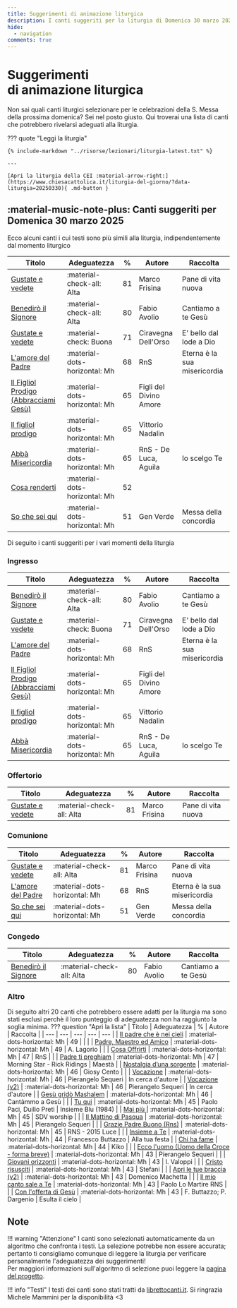 ```yaml
---
title: Suggerimenti di animazione liturgica
description: I canti suggeriti per la liturgia di Domenica 30 marzo 2025 
hide:
  - navigation
comments: true
---
```


# **Suggerimenti**<br>di animazione liturgica

Non sai quali canti liturgici selezionare per le celebrazioni della S. Messa della prossima domenica? Sei nel posto giusto. Qui troverai una lista di canti che potrebbero rivelarsi adeguati alla liturgia.
    
??? quote "Leggi la liturgia"

    {% include-markdown "../risorse/lezionari/liturgia-latest.txt" %}

    ---

    [Apri la liturgia della CEI :material-arrow-right:](https://www.chiesacattolica.it/liturgia-del-giorno/?data-liturgia=20250330){ .md-button }

## :material-music-note-plus: Canti suggeriti per Domenica 30 marzo 2025

Ecco alcuni canti i cui testi sono più simili alla liturgia, indipendentemente dal momento liturgico

| Titolo | Adeguatezza | % | Autore | Raccolta |
| --- | --- | --- | --- | --- |
| [Gustate e vedete](https://www.librettocanti.it/canto/gustate-e-vedete-2152) | :material-check-all: Alta | 81 | Marco Frisina | Pane di vita nuova |
| [Benedirò il Signore](https://www.librettocanti.it/canto/benedir-il-signore-2217) | :material-check-all: Alta | 80 | Fabio Avolio | Cantiamo a te Gesù |
| [Gustate e vedete](https://www.librettocanti.it/canto/gustate-e-vedete-2355) | :material-check: Buona | 71 | Ciravegna Dell'Orso | E' bello dal lode a Dio |
| [L'amore del Padre](https://www.librettocanti.it/canto/l-amore-del-padre-2073) | :material-dots-horizontal: Mh | 68 | RnS | Eterna è la sua misericordia |
| [Il Figliol Prodigo (Abbracciami Gesù)](https://www.librettocanti.it/canto/il-figliol-prodigo-abbracciami-ges-1596) | :material-dots-horizontal: Mh | 65 | Figli del Divino Amore |  |
| [Il figliol prodigo](https://www.librettocanti.it/canto/il-figliol-prodigo-227) | :material-dots-horizontal: Mh | 65 | Vittorio Nadalin |  |
| [Abbà Misericordia](https://www.librettocanti.it/canto/abb-misericordia-1) | :material-dots-horizontal: Mh | 65 | RnS - De Luca, Aguila | Io scelgo Te |
| [Cosa renderti](https://www.librettocanti.it/canto/cosa-renderti-2233) | :material-dots-horizontal: Mh | 52 |  |  |
| [So che sei qui](https://www.librettocanti.it/canto/so-che-sei-qui-1953) | :material-dots-horizontal: Mh | 51 | Gen Verde | Messa della concordia |

Di seguito i canti suggeriti per i vari momenti della liturgia

### Ingresso

| Titolo | Adeguatezza | % | Autore | Raccolta |
| --- | --- | --- | --- | --- |
| [Benedirò il Signore](https://www.librettocanti.it/canto/benedir-il-signore-2217) | :material-check-all: Alta | 80 | Fabio Avolio | Cantiamo a te Gesù |
| [Gustate e vedete](https://www.librettocanti.it/canto/gustate-e-vedete-2355) | :material-check: Buona | 71 | Ciravegna Dell'Orso | E' bello dal lode a Dio |
| [L'amore del Padre](https://www.librettocanti.it/canto/l-amore-del-padre-2073) | :material-dots-horizontal: Mh | 68 | RnS | Eterna è la sua misericordia |
| [Il Figliol Prodigo (Abbracciami Gesù)](https://www.librettocanti.it/canto/il-figliol-prodigo-abbracciami-ges-1596) | :material-dots-horizontal: Mh | 65 | Figli del Divino Amore |  |
| [Il figliol prodigo](https://www.librettocanti.it/canto/il-figliol-prodigo-227) | :material-dots-horizontal: Mh | 65 | Vittorio Nadalin |  |
| [Abbà Misericordia](https://www.librettocanti.it/canto/abb-misericordia-1) | :material-dots-horizontal: Mh | 65 | RnS - De Luca, Aguila | Io scelgo Te |

### Offertorio

| Titolo | Adeguatezza | % | Autore | Raccolta |
| --- | --- | --- | --- | --- |
| [Gustate e vedete](https://www.librettocanti.it/canto/gustate-e-vedete-2152) | :material-check-all: Alta | 81 | Marco Frisina | Pane di vita nuova |

### Comunione
| Titolo | Adeguatezza | % | Autore | Raccolta |
| --- | --- | --- | --- | --- |
| [Gustate e vedete](https://www.librettocanti.it/canto/gustate-e-vedete-2152) | :material-check-all: Alta | 81 | Marco Frisina | Pane di vita nuova |
| [L'amore del Padre](https://www.librettocanti.it/canto/l-amore-del-padre-2073) | :material-dots-horizontal: Mh | 68 | RnS | Eterna è la sua misericordia |
| [So che sei qui](https://www.librettocanti.it/canto/so-che-sei-qui-1953) | :material-dots-horizontal: Mh | 51 | Gen Verde | Messa della concordia |

### Congedo
| Titolo | Adeguatezza | % | Autore | Raccolta |
| --- | --- | --- | --- | --- |
| [Benedirò il Signore](https://www.librettocanti.it/canto/benedir-il-signore-2217) | :material-check-all: Alta | 80 | Fabio Avolio | Cantiamo a te Gesù |

### Altro
Di seguito altri 20 canti che potrebbero essere adatti per la liturgia ma sono stati esclusi perchè il loro punteggio di adeguatezza non ha raggiunto la soglia minima.
??? question "Apri la lista"
    | Titolo | Adeguatezza | % | Autore | Raccolta |
    | --- | --- | --- | --- | --- |
    | [Il padre che è nei cieli](https://www.librettocanti.it/canto/il-padre-che-nei-cieli-2534) | :material-dots-horizontal: Mh | 49 |  |  |
    | [Padre, Maestro ed Amico](https://www.librettocanti.it/canto/padre-maestro-ed-amico-2101) | :material-dots-horizontal: Mh | 49 | A. Lagorio |  |
    | [Cosa Offrirti](https://www.librettocanti.it/canto/cosa-offrirti-1667) | :material-dots-horizontal: Mh | 47 | RnS |  |
    | [Padre ti preghiam](https://www.librettocanti.it/canto/padre-ti-preghiam-1722) | :material-dots-horizontal: Mh | 47 | Morning Star - Rick Ridings | Maestà |
    | [Nostalgia d’una sorgente](https://www.librettocanti.it/canto/nostalgia-d-una-sorgente-327) | :material-dots-horizontal: Mh | 46 | Giosy Cento |  |
    | [Vocazione](https://www.librettocanti.it/canto/vocazione-1780) | :material-dots-horizontal: Mh | 46 | Pierangelo Sequeri | In cerca d'autore |
    | [Vocazione (v2)](https://www.librettocanti.it/canto/vocazione-v2-493) | :material-dots-horizontal: Mh | 46 | Pierangelo Sequeri | In cerca d'autore |
    | [Gesù gridò Mashalem](https://www.librettocanti.it/canto/ges-grid-mashalem-1597) | :material-dots-horizontal: Mh | 46 | Cantàmmo a Gesù |  |
    | [Tu qui](https://www.librettocanti.it/canto/tu-qui-2751) | :material-dots-horizontal: Mh | 45 | Paolo Paci, Duilio Preti | Insieme Blu (1984) |
    | [Mai più ](https://www.librettocanti.it/canto/mai-pi-1802) | :material-dots-horizontal: Mh | 45 | SDV worship |  |
    | [Il Mattino di Pasqua](https://www.librettocanti.it/canto/il-mattino-di-pasqua-229) | :material-dots-horizontal: Mh | 45 | Pierangelo Sequeri |  |
    | [Grazie Padre Buono (Rns)](https://www.librettocanti.it/canto/grazie-padre-buono-rns-1970) | :material-dots-horizontal: Mh | 45 | RNS - 2015 Luce |  |
    | [Insieme a Te](https://www.librettocanti.it/canto/insieme-a-te-245) | :material-dots-horizontal: Mh | 44 | Francesco Buttazzo | Alla tua festa |
    | [Chi ha fame](https://www.librettocanti.it/canto/chi-ha-fame-2327) | :material-dots-horizontal: Mh | 44 | Kiko |  |
    | [Ecco l'uomo (Uomo della Croce - forma breve)](https://www.librettocanti.it/canto/ecco-l-uomo-uomo-della-croce-forma-breve-1864) | :material-dots-horizontal: Mh | 43 | Pierangelo Sequeri |  |
    | [Giovani orizzonti](https://www.librettocanti.it/canto/giovani-orizzonti-2107) | :material-dots-horizontal: Mh | 43 | I. Valoppi |  |
    | [Cristo risusciti](https://www.librettocanti.it/canto/cristo-risusciti-146) | :material-dots-horizontal: Mh | 43 | Stefani |  |
    | [Apri le tue braccia (v2)](https://www.librettocanti.it/canto/apri-le-tue-braccia-v2-2022) | :material-dots-horizontal: Mh | 43 | Domenico Machetta |  |
    | [Il mio canto sale a Te](https://www.librettocanti.it/canto/il-mio-canto-sale-a-te-2209) | :material-dots-horizontal: Mh | 43 | Paolo Lo Martire RNS |  |
    | [Con l'offerta di Gesù](https://www.librettocanti.it/canto/con-l-offerta-di-ges-2240) | :material-dots-horizontal: Mh | 43 | F. Buttazzo; P. Dargenio | Esulta il cielo |
## Note
!!! warning "Attenzione"
    I canti sono selezionati automaticamente da un algoritmo che confronta i testi. La selezione potrebbe non essere accurata; pertanto ti consigliamo comunque di leggere la liturgia per verificare personalmente l'adeguatezza dei suggerimenti!<br>Per maggiori informazioni sull'algoritmo di selezione puoi leggere la [pagina del progetto](https://hildegard.it/progetto/).

!!! info "Testi"
    I testi dei canti sono stati tratti da [librettocanti.it](https://www.librettocanti.it/). Si ringrazia Michele Mammini per la disponibilità <3


